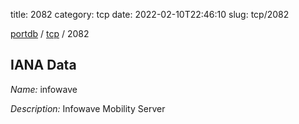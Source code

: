 title: 2082
category: tcp
date: 2022-02-10T22:46:10
slug: tcp/2082

[portdb](/) / [tcp](/category/tcp.html) / 2082


## IANA Data

_Name:_ infowave

_Description:_ Infowave Mobility Server

